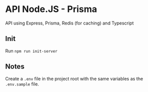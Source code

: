 # API Node.JS - Prisma
API using Express, Prisma, Redis (for caching) and Typescript

## Init
Run `npm run init-server`

## Notes
Create a `.env` file in the project root with the same variables as the `.env.sample` file.
